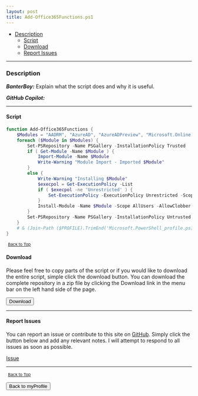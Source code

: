 ```yaml
---
layout: post
title: Add-Office365Functions.ps1
---
```


- [Description](#description)
  - [Script](#script)
  - [Download](#download)
  - [Report Issues](#report-issues)

---

### Description

**_BanterBoy:_** Explain what the script does and why it is useful.

**_GitHub Copilot:_**

---

#### Script

```powershell
function Add-Office365Functions {
    $Modules = "AADRM", "AzureAD", "AzureADPreview", "Microsoft.Online.SharePoint.PowerShell", "MicrosoftTeams", "MSOnline", "SharePointPnPPowerShellOnline", "ActiveDirectory"
    foreach ($Module in $Modules) {
        Set-PSRepository -Name PSGallery -InstallationPolicy Trusted
        if ( Get-Module -Name $Module ) {
            Import-Module -Name $Module
            Write-Warning "Module Import - Imported $Module"
        }
        else {
            Write-Warning "Installing $Module"
            $execpol = Get-ExecutionPolicy -List
            if ( $execpol -ne 'Unrestricted' ) {
                Set-ExecutionPolicy -ExecutionPolicy Unrestricted -Scope CurrentUser
            }
            Install-Module -Name $Module -Scope AllUsers -AllowClobber
        }
        Set-PSRepository -Name PSGallery -InstallationPolicy Untrusted
    }
    # & (Join-Path ($PROFILE).TrimEnd('Microsoft.PowerShell_profile.ps1') "\Connect-Office365Services.ps1")
}
```

<span style="font-size:11px;"><a href="#"><i class="fas fa-caret-up" aria-hidden="true" style="color: white; margin-right:5px;"></i>Back to Top</a></span>

#### Download

Please feel free to copy parts of the script or if you would like to download the entire script, simple click the download button. You can download the complete repository in a zip file by clicking the Download link in the menu bar on the left hand side of the page.

<button class="btn" type="submit" onclick="window.open('/PowerShell/functions/myProfile/Add-Office365Functions.ps1')">
    <i class="fa fa-cloud-download-alt">
    </i>
        Download
</button>

---

#### Report Issues

You can report an issue or contribute to this site on <a href="https://github.com/BanterBoy/scripts-blog/issues">GitHub</a>. Simply click the button below and add any relevant notes. I will attempt to respond to all issues as soon as possible.

<!-- Place this tag where you want the button to render. -->

<a class="github-button" href="https://github.com/BanterBoy/scripts-blog/issues/new?title=Add-Office365Functions.ps1&body=There is a problem with this function. Please find details below." data-show-count="true" aria-label="Issue BanterBoy/scripts-blog on GitHub">Issue</a>

---

<span style="font-size:11px;"><a href="#"><i class="fas fa-caret-up" aria-hidden="true" style="color: white; margin-right:5px;"></i>Back to Top</a></span>

<a href="/menu/_pages/myProfile.html">
    <button class="btn">
        <i class='fas fa-reply'>
        </i>
            Back to myProfile
    </button>
</a>

[1]: http://ecotrust-canada.github.io/markdown-toc
[2]: https://github.com/googlearchive/code-prettify
